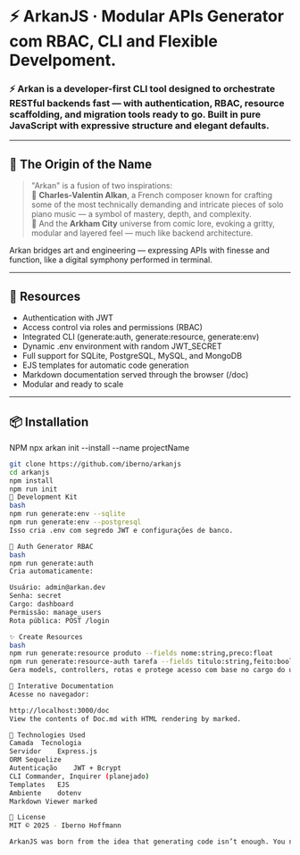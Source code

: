 # ⚡ ArkanJS · Modular APIs Generator com RBAC, CLI and Flexible Develpoment.

### ⚡ Arkan is a developer-first CLI tool designed to orchestrate RESTful backends fast — with authentication, RBAC, resource scaffolding, and migration tools ready to go. Built in pure JavaScript with expressive structure and elegant defaults.

---

## 📖 The Origin of the Name

> "Arkan" is a fusion of two inspirations:  
> 🎼 **Charles-Valentin Alkan**, a French composer known for crafting some of the most technically demanding and intricate pieces of solo piano music — a symbol of mastery, depth, and complexity.  
> 🦇 And the **Arkham City** universe from comic lore, evoking a gritty, modular and layered feel — much like backend architecture.

Arkan bridges art and engineering — expressing APIs with finesse and function, like a digital symphony performed in terminal.

---

## 🚀 Resources

- Authentication with JWT
- Access control via roles and permissions (RBAC)
- Integrated CLI (generate:auth, generate:resource, generate:env)
- Dynamic .env environment with random JWT_SECRET
- Full support for SQLite, PostgreSQL, MySQL, and MongoDB
- EJS templates for automatic code generation
- Markdown documentation served through the browser (/doc)
- Modular and ready to scale

---

## 📦 Installation
NPM
npx arkan init --install --name projectName

```bash
git clone https://github.com/iberno/arkanjs
cd arkanjs
npm install
npm run init
🔧 Development Kit
bash
npm run generate:env --sqlite
npm run generate:env --postgresql
Isso cria .env com segredo JWT e configurações de banco.

🔐 Auth Generator RBAC
bash
npm run generate:auth
Cria automaticamente:

Usuário: admin@arkan.dev
Senha: secret
Cargo: dashboard
Permissão: manage_users
Rota pública: POST /login

✨ Create Resources
bash
npm run generate:resource produto --fields nome:string,preco:float
npm run generate:resource-auth tarefa --fields titulo:string,feito:boolean
Gera models, controllers, rotas e protege acesso com base no cargo do usuário.

📄 Interative Documentation
Acesse no navegador:

http://localhost:3000/doc
View the contents of Doc.md with HTML rendering by marked.

🧰 Technologies Used
Camada	Tecnologia
Servidor	Express.js
ORM	Sequelize
Autenticação	JWT + Bcrypt
CLI	Commander, Inquirer (planejado)
Templates	EJS
Ambiente	dotenv
Markdown Viewer	marked

📝 License
MIT © 2025 - Iberno Hoffmann

ArkanJS was born from the idea that generating code isn’t enough. You need to generate structure, security, and meaning. If you enjoy elegant and flexible backend development, this is your foundation. Built with 💙, Classical Music, and architecture.


